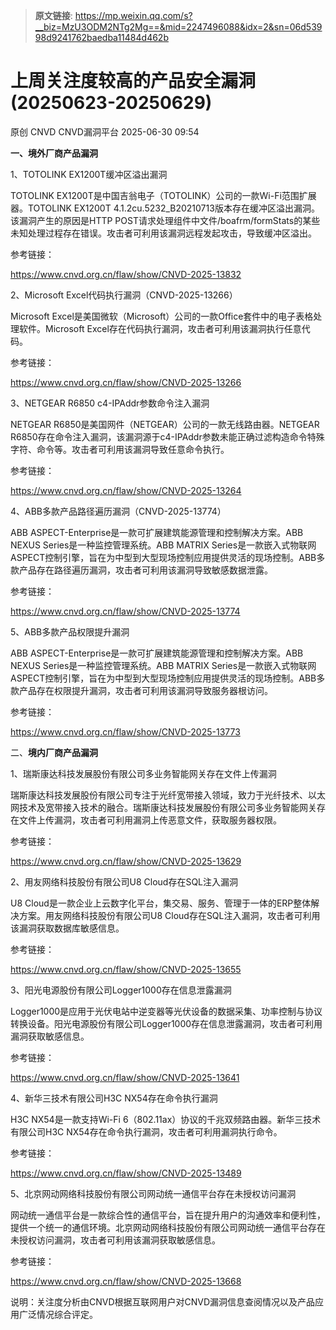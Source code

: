 > **原文链接**: https://mp.weixin.qq.com/s?__biz=MzU3ODM2NTg2Mg==&mid=2247496088&idx=2&sn=06d53998d9241762baedba11484d462b

#  上周关注度较高的产品安全漏洞(20250623-20250629)  
原创 CNVD  CNVD漏洞平台   2025-06-30 09:54  
  
**一、境外厂商产品漏洞**  
  
1、TOTOLINK EX1200T缓冲区溢出漏洞  
  
TOTOLINK EX1200T是中国吉翁电子（TOTOLINK）公司的一款Wi-Fi范围扩展器。TOTOLINK EX1200T 4.1.2cu.5232_B20210713版本存在缓冲区溢出漏洞。该漏洞产生的原因是HTTP POST请求处理组件中文件/boafrm/formStats的某些未知处理过程存在错误。攻击者可利用该漏洞远程发起攻击，导致缓冲区溢出。  
  
参考链接：  
  
https://www.cnvd.org.cn/flaw/show/CNVD-2025-13832  
  
2、Microsoft Excel代码执行漏洞（CNVD-2025-13266）  
  
Microsoft Excel是美国微软（Microsoft）公司的一款Office套件中的电子表格处理软件。Microsoft Excel存在代码执行漏洞，攻击者可利用该漏洞执行任意代码。  
  
参考链接：  
  
https://www.cnvd.org.cn/flaw/show/CNVD-2025-13266  
  
3、NETGEAR R6850 c4-IPAddr参数命令注入漏洞  
  
NETGEAR R6850是美国网件（NETGEAR）公司的一款无线路由器。NETGEAR R6850存在命令注入漏洞，该漏洞源于c4-IPAddr参数未能正确过滤构造命令特殊字符、命令等。攻击者可利用该漏洞导致任意命令执行。  
  
参考链接：  
  
https://www.cnvd.org.cn/flaw/show/CNVD-2025-13264  
  
4、ABB多款产品路径遍历漏洞（CNVD-2025-13774）  
  
ABB ASPECT-Enterprise是一款可扩展建筑能源管理和控制解决方案。ABB NEXUS Series是一种监控管理系统。ABB MATRIX Series是一款嵌入式物联网ASPECT控制引擎，旨在为中型到大型现场控制应用提供灵活的现场控制。ABB多款产品存在路径遍历漏洞，攻击者可利用该漏洞导致敏感数据泄露。  
  
参考链接：  
  
https://www.cnvd.org.cn/flaw/show/CNVD-2025-13774  
  
5、ABB多款产品权限提升漏洞  
  
ABB ASPECT-Enterprise是一款可扩展建筑能源管理和控制解决方案。ABB NEXUS Series是一种监控管理系统。ABB MATRIX Series是一款嵌入式物联网ASPECT控制引擎，旨在为中型到大型现场控制应用提供灵活的现场控制。ABB多款产品存在权限提升漏洞，攻击者可利用该漏洞导致服务器根访问。  
  
参考链接：  
  
https://www.cnvd.org.cn/flaw/show/CNVD-2025-13773  
  
二、**境内厂商产品漏洞**  
  
1、瑞斯康达科技发展股份有限公司多业务智能网关存在文件上传漏洞  
  
瑞斯康达科技发展股份有限公司专注于光纤宽带接入领域，致力于光纤技术、以太网技术及宽带接入技术的融合。瑞斯康达科技发展股份有限公司多业务智能网关存在文件上传漏洞，攻击者可利用漏洞上传恶意文件，获取服务器权限。  
  
参考链接：  
  
https://www.cnvd.org.cn/flaw/show/CNVD-2025-13629  
  
2、用友网络科技股份有限公司U8 Cloud存在SQL注入漏洞  
  
U8 Cloud是一款企业上云数字化平台，集交易、服务、管理于一体的ERP整体解决方案。用友网络科技股份有限公司U8 Cloud存在SQL注入漏洞，攻击者可利用该漏洞获取数据库敏感信息。  
  
参考链接：  
  
https://www.cnvd.org.cn/flaw/show/CNVD-2025-13655  
  
3、阳光电源股份有限公司Logger1000存在信息泄露漏洞  
  
Logger1000是应用于光伏电站中逆变器等光伏设备的数据采集、功率控制与协议转换设备。阳光电源股份有限公司Logger1000存在信息泄露漏洞，攻击者可利用漏洞获取敏感信息。  
  
参考链接：  
  
https://www.cnvd.org.cn/flaw/show/CNVD-2025-13641  
  
4、新华三技术有限公司H3C NX54存在命令执行漏洞  
  
H3C NX54是一款支持Wi-Fi 6（802.11ax）协议的千兆双频路由器。新华三技术有限公司H3C NX54存在命令执行漏洞，攻击者可利用漏洞执行命令。  
  
参考链接：  
  
https://www.cnvd.org.cn/flaw/show/CNVD-2025-13489  
  
5、北京网动网络科技股份有限公司网动统一通信平台存在未授权访问漏洞  
  
网动统一通信平台是一款综合性的通信平台，旨在提升用户的沟通效率和便利性，提供一个统一的通信环境‌‌。北京网动网络科技股份有限公司网动统一通信平台存在未授权访问漏洞，攻击者可利用该漏洞获取敏感信息。  
  
参考链接：  
  
https://www.cnvd.org.cn/flaw/show/CNVD-2025-13668  
  
  
  
说明：关注度分析由CNVD根据互联网用户对CNVD漏洞信息查阅情况以及产品应用广泛情况综合评定。  
  
  
